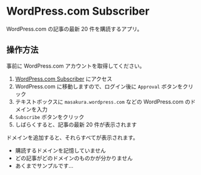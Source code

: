 # WordPress.com Subscriber
WordPress.com の記事の最新 20 件を購読するアプリ。


## 操作方法
事前に WordPress.com アカウントを取得してください。

1. [WordPress.com Subscriber](masakura.github.io/wordpresscom-subscribe/) にアクセス
2. WordPress.com に移動しますので、ログイン後に `Approval` ボタンをクリック
3. テキストボックスに `masakura.wordpress.com` などの WordPress.com のドメインを入力
4. `Subscribe` ボタンをクリック
5. しばらくすると、記事の最新 20 件が表示されます

ドメインを追加すると、それらすべてが表示されます。

* 購読するドメインを記憶していません
* どの記事がどのドメインのものかが分かりません
* あくまでサンプルです...
